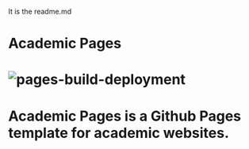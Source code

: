 It is the readme.md
# Academic Pages

# ![pages-build-deployment](https://github.com/academicpages/academicpages.github.io/actions/workflows/pages/pages-build-deployment/badge.svg)

# Academic Pages is a Github Pages template for academic websites.
